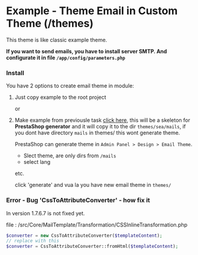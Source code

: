 # Example - Theme Email in Custom Theme (/themes)
This theme is like classic example theme.

**If you want to send emails, you have to install server SMTP. And configurate it in file ``/app/config/parameters.php``**

### Install
You have 2 options to create email theme in module:
1. Just copy example to the root project

    or

1. Make example from previousle task [click here](https://github.com/damian-pm/prestashop_examples/tree/master/examples/ExampleEmailTheme), this will be a skeleton for **PrestaShop generator** and it will copy it to the dir `themes/sea/mails`, if you dont have directory `mails` in themes/ this wont generate theme.

    PrestaShop can generate theme in `Admin Panel > Design > Email Theme`.
    * Slect theme, are only dirs from `/mails`
    * select lang

    etc.

    click 'generate' and vua la you have new email theme in `themes/`

### Error - Bug 'CssToAttributeConverter' - how fix it
In version 1.7.6.7 is not fixed yet.

file : /src/Core/MailTemplate/Transformation/CSSInlineTransformation.php
```php
$converter = new CssToAttributeConverter($templateContent);
// replace with this
$converter = CssToAttributeConverter::fromHtml($templateContent);
```
